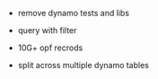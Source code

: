 
- remove dynamo tests and libs
- query with filter

- 10G+ opf recrods

- split across multiple dynamo tables

